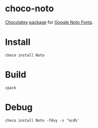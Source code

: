 # choco-noto

[Chocolatey](https://chocolatey.org/) [package](https://chocolatey.org/packages/Noto) for [Google Noto Fonts](https://www.google.com/get/noto/).

# Install

```
choco install Noto
```

# Build

```
cpack
```

# Debug

```
choco install Noto -fdvy -s '%cd%'
```
